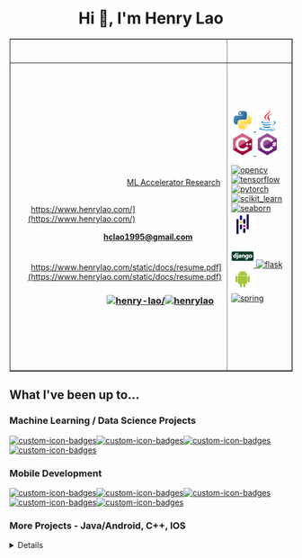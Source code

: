 <link href="https://maxcdn.bootstrapcdn.com/bootstrap/4.0.0-beta.2/css/bootstrap.min.css" rel="stylesheet"/>

<h1 align="center">Hi 👋, I'm Henry Lao</h1>
<table border="-1"; style="color:transparent">
 <tr>
    <td><b style="font-size:30px">Title</b></td>
    <td><b style="font-size:30px">Title 2</b></td>
 </tr>
 <tr>
    <td><h3 align="center">About Me</h3>
    <p>A senior at CSUEB studying Computer Science specializing in Machine Learning</p>

- 🔭 I’m currently working on [ML Accelerator Research](https://github.com/henrylao/mlacc/)

- 👨‍💻 All of my projects are available at [https://www.henrylao.com/](https://www.henrylao.com/)

- 📫 How to reach me **hclao1995@gmail.com**

- 📄 Know about my experiences [https://www.henrylao.com/static/docs/resume.pdf](https://www.henrylao.com/static/docs/resume.pdf)
  <!-- Column 1 -->
  <h3 align="left">Connect with me
  <!-- <p align="left"> -->
  <a href="https://linkedin.com/in/henry-lao/" target="blank"><img align="center" src="https://raw.githubusercontent.com/rahuldkjain/github-profile-readme-generator/master/src/images/icons/Social/linked-in-alt.svg" alt="henry-lao/" height="30" width="40" /></a><a href="https://kaggle.com/henrylao" target="blank"><img align="center" src="https://raw.githubusercontent.com/rahuldkjain/github-profile-readme-generator/master/src/images/icons/Social/kaggle.svg" alt="henrylao" height="30" width="40" /></a>
  <!-- </p> -->
  </h3>
      </div>
      <div class="col"></td>
    <td><!-- Column 2 -->
  <h3 align="left">Languages and Tools</h3>
  <p align="left">

<a href="https://www.python.org" target="_blank" rel="noreferrer"> <img src="https://raw.githubusercontent.com/devicons/devicon/master/icons/python/python-original.svg" alt="python" width="40" height="40"/> </a> <a href="https://www.java.com" target="_blank" rel="noreferrer"> <img src="https://raw.githubusercontent.com/devicons/devicon/master/icons/java/java-original.svg" alt="java" width="40" height="40"/> </a><a href="https://www.w3schools.com/cpp/" target="_blank" rel="noreferrer"> <img src="https://raw.githubusercontent.com/devicons/devicon/master/icons/cplusplus/cplusplus-original.svg" alt="cplusplus" width="40" height="40"/> </a> <a href="https://www.w3schools.com/cs/" target="_blank" rel="noreferrer"> <img src="https://raw.githubusercontent.com/devicons/devicon/master/icons/csharp/csharp-original.svg" alt="csharp" width="40" height="40"/> </a>

<a href="https://opencv.org/" target="_blank" rel="noreferrer"> <img src="https://www.vectorlogo.zone/logos/opencv/opencv-icon.svg" alt="opencv" width="40" height="40"/> <a href="https://www.tensorflow.org" target="_blank" rel="noreferrer"> <img src="https://www.vectorlogo.zone/logos/tensorflow/tensorflow-icon.svg" alt="tensorflow" width="40" height="40"/> </a> <a href="https://pytorch.org/" target="_blank" rel="noreferrer"> <img src="https://www.vectorlogo.zone/logos/pytorch/pytorch-icon.svg" alt="pytorch" width="40" height="40"/> </a> <a href="https://scikit-learn.org/" target="_blank" rel="noreferrer"> <img src="https://upload.wikimedia.org/wikipedia/commons/0/05/Scikit_learn_logo_small.svg" alt="scikit_learn" width="40" height="40"/> </a><a href="https://seaborn.pydata.org/" target="_blank" rel="noreferrer"> <img src="https://seaborn.pydata.org/_images/logo-mark-lightbg.svg" alt="seaborn" width="40" height="40"/> </a> </a> <a href="https://pandas.pydata.org/" target="_blank" rel="noreferrer"> <img src="https://raw.githubusercontent.com/devicons/devicon/2ae2a900d2f041da66e950e4d48052658d850630/icons/pandas/pandas-original.svg" alt="pandas" width="40" height="40"/> </a>

<a href="https://www.djangoproject.com/" target="_blank" rel="noreferrer"> <img src="https://raw.githubusercontent.com/devicons/devicon/master/icons/django/django-original.svg" alt="django" width="40" height="40"/> </a><a href="https://flask.palletsprojects.com/" target="_blank" rel="noreferrer"> <img src="https://www.vectorlogo.zone/logos/pocoo_flask/pocoo_flask-icon.svg" alt="flask" width="40" height="40"/> </a><a href="https://developer.android.com" target="_blank" rel="noreferrer"> <img src="https://raw.githubusercontent.com/devicons/devicon/master/icons/android/android-original-wordmark.svg" alt="android" width="40" height="40"/> </a> <a href="https://spring.io/" target="_blank" rel="noreferrer"> <img src="https://www.vectorlogo.zone/logos/springio/springio-icon.svg" alt="spring" width="40" height="40"/> </a>

### More Tools & Frameworks

<details>
<br>
<br><br>
<pre>

<a href="https://postman.com" target="_blank" rel="noreferrer"> <img src="https://www.vectorlogo.zone/logos/getpostman/getpostman-icon.svg" alt="postman" width="40" height="40"/> </a><a href="https://aws.amazon.com" target="_blank" rel="noreferrer"> <img src="https://raw.githubusercontent.com/devicons/devicon/master/icons/amazonwebservices/amazonwebservices-original-wordmark.svg" alt="aws" width="40" height="40"/> </a><a href="https://kubernetes.io" target="_blank" rel="noreferrer"> <img src="https://www.vectorlogo.zone/logos/kubernetes/kubernetes-icon.svg" alt="kubernetes" width="40" height="40"/> </a> <a href="https://www.docker.com/" target="_blank" rel="noreferrer"> <img src="https://raw.githubusercontent.com/devicons/devicon/master/icons/docker/docker-original-wordmark.svg" alt="docker" width="40" height="40"/> </a><a href="https://git-scm.com/" target="_blank" rel="noreferrer"> <img src="https://www.vectorlogo.zone/logos/git-scm/git-scm-icon.svg" alt="git" width="40" height="40"/> </a> <a href="https://heroku.com" target="_blank" rel="noreferrer"> <img src="https://www.vectorlogo.zone/logos/heroku/heroku-icon.svg" alt="heroku" width="40" height="40"/> </a><a href="https://www.linux.org/" target="_blank" rel="noreferrer"> <img src="https://raw.githubusercontent.com/devicons/devicon/master/icons/linux/linux-original.svg" alt="linux" width="40" height="40"/> </a>
<a href="https://www.selenium.dev" target="_blank" rel="noreferrer"> <img src="https://raw.githubusercontent.com/detain/svg-logos/780f25886640cef088af994181646db2f6b1a3f8/svg/selenium-logo.svg" alt="selenium" width="40" height="40"/> </a> <a href="https://www.mongodb.com/" target="_blank" rel="noreferrer"> <img src="https://raw.githubusercontent.com/devicons/devicon/master/icons/mongodb/mongodb-original-wordmark.svg" alt="mongodb" width="40" height="40"/> </a> <a href="https://www.mysql.com/" target="_blank" rel="noreferrer"> <img src="https://raw.githubusercontent.com/devicons/devicon/master/icons/mysql/mysql-original-wordmark.svg" alt="mysql" width="40" height="40"/> </a><a href="https://www.postgresql.org" target="_blank" rel="noreferrer"> <img src="https://raw.githubusercontent.com/devicons/devicon/master/icons/postgresql/postgresql-original-wordmark.svg" alt="postgresql" width="40" height="40"/> </a> <a href="https://www.sqlite.org/" target="_blank" rel="noreferrer"> <img src="https://www.vectorlogo.zone/logos/sqlite/sqlite-icon.svg" alt="sqlite" width="40" height="40"/> </a>
<a href="https://unity.com/" target="_blank" rel="noreferrer"> <img src="https://www.vectorlogo.zone/logos/unity3d/unity3d-icon.svg" alt="unity" width="40" height="40"/> </a> </p>
    </td>
 </tr>
</table>
<!-- <div class="container">
  <div class="row">
      <div class="col-lg-6 col-md-6 col-sm-12 col-xs-12">
          First Column
      </div>
      <div class="col-lg-6 col-md-6 col-sm-12 col-xs-12">
          Second Column
      </div>
  </div>
</div> -->

<!-- <div class="container">
  <div class="row">
    <div class="col">
    
        

  </div>
</div> -->

<!-- ## 📘 What I've been up to... -->

## What I've been up to...

### Machine Learning / Data Science Projects

<p align="left">
<a href="https://github.com/henrylao/mlacc"><img width="282" src="https://github-readme-stats.vercel.app/api/pin/?username=henrylao&repo=mlacc&theme=react&bg_color=1F222E&title_color=F85D7F&icon_color=F8D866&hide_border=true&show_icons=false" alt="custom-icon-badges"></a><a href="https://github.com/henrylao/mscgNetV2"><img width="282" src="https://github-readme-stats.vercel.app/api/pin/?username=henrylao&repo=mscgNetV2&theme=react&bg_color=1F222E&title_color=F85D7F&icon_color=F8D866&hide_border=true&show_icons=false" alt="custom-icon-badges"></a><a href="https://github.com/henrylao/kaggle-ames-housing"><img width="282" src="https://github-readme-stats.vercel.app/api/pin/?username=henrylao&repo=kaggle-ames-housing&theme=react&bg_color=1F222E&title_color=F85D7F&icon_color=F8D866&hide_border=true&show_icons=false" alt="custom-icon-badges"></a><a href="https://github.com/henrylao/kaggle-titanic"><img width="282" src="https://github-readme-stats.vercel.app/api/pin/?username=henrylao&repo=kaggle-titanic&theme=react&bg_color=1F222E&title_color=F85D7F&icon_color=F8D866&hide_border=true&show_icons=false" alt="custom-icon-badges"></a></p>
<!-- <a href="https://github.com/henrylao/commai-calib-challenge"><img width="282" src="https://github-readme-stats.vercel.app/api/pin/?username=henrylao&repo=commai-calib-challenge&theme=react&bg_color=1F222E&title_color=F85D7F&icon_color=F8D866&hide_border=true&show_icons=false" alt="custom-icon-badges"></a>  -->
<!-- <a href="https://github.com/henrylao/circnn"><img width="282" src="https://github-readme-stats.vercel.app/api/pin/?username=henrylao&repo=circnn&theme=react&bg_color=1F222E&title_color=F85D7F&icon_color=F8D866&hide_border=true&show_icons=false" alt="custom-icon-badges"></a>
 -->

### Mobile Development

<p align="left"><a href="https://github.com/henrylao/mobileCV4Agriculture"><img width="282" src="https://github-readme-stats.vercel.app/api/pin/?username=henrylao&repo=mobileCV4Agriculture&theme=react&bg_color=1F222E&title_color=F85D7F&icon_color=F8D866&hide_border=true&show_icons=false" alt="custom-icon-badges"></a><a href="https://github.com/henrylao/Flickster"><img width="282" src="https://github-readme-stats.vercel.app/api/pin/?username=henrylao&repo=Flickster&theme=react&bg_color=1F222E&title_color=F85D7F&icon_color=F8D866&hide_border=true&show_icons=false" alt="custom-icon-badges"></a><a href="https://github.com/henrylao/Tw1tt3r"><img width="282" src="https://github-readme-stats.vercel.app/api/pin/?username=henrylao&repo=Tw1tt3r&theme=react&bg_color=1F222E&title_color=F85D7F&icon_color=F8D866&hide_border=true&show_icons=false" alt="custom-icon-badges"></a><a href="https://github.com/henrylao/Tw1tt3r-IOS"><img width="282" src="https://github-readme-stats.vercel.app/api/pin/?username=henrylao&repo=Tw1tt3r-IOS&theme=react&bg_color=1F222E&title_color=F85D7F&icon_color=F8D866&hide_border=true&show_icons=false" alt="custom-icon-badges"></a><a href="https://github.com/henrylao/Flickster-IOS"><img width="282" src="https://github-readme-stats.vercel.app/api/pin/?username=henrylao&repo=Flickster-IOS&theme=react&bg_color=1F222E&title_color=F85D7F&icon_color=F8D866&hide_border=true&show_icons=false" alt="custom-icon-badges"></a></p>
<!-- <h3>More Projects</h3> -->

### More Projects - Java/Android, C++, IOS
<!-- <h3><summary></summary></h3> -->
<details>
<!-- <br> -->
<!-- <br> -->
<br>
<pre>
<!-- <h3>iOS Projects</h3>
<p align="left"><a href="https://github.com/henrylao/Tw1tt3r-IOS"><img width="282" src="https://github-readme-stats.vercel.app/api/pin/?username=henrylao&repo=Tw1tt3r-IOS&theme=react&bg_color=1F222E&title_color=F85D7F&icon_color=F8D866&hide_border=true&show_icons=false" alt="custom-icon-badges"></a>   <a href="https://github.com/henrylao/Flickster-IOS"><img width="282" src="https://github-readme-stats.vercel.app/api/pin/?username=henrylao&repo=Flickster-IOS&theme=react&bg_color=1F222E&title_color=F85D7F&icon_color=F8D866&hide_border=true&show_icons=false" alt="custom-icon-badges"></a>   
</p> -->
<!-- ### Java Projects -->
<h3>Java Projects</h3><p align="left"><a href="https://github.com/henrylao/kbb-clone"><img width="282" src="https://github-readme-stats.vercel.app/api/pin/?username=henrylao&repo=kbb-clone&theme=react&bg_color=1F222E&title_color=F85D7F&icon_color=F8D866&hide_border=true&show_icons=false" alt="custom-icon-badges"></a> <a href="https://github.com/henrylao/travel-web-app"><img width="282" src="https://github-readme-stats.vercel.app/api/pin/?username=henrylao&repo=travel-web-app&theme=react&bg_color=1F222E&title_color=F85D7F&icon_color=F8D866&hide_border=true&show_icons=false" alt="custom-icon-badges"></a></p><a href="https://github.com/henrylao/user-api-service"><img width="282" src="https://github-readme-stats.vercel.app/api/pin/?username=henrylao&repo=user-api-service&theme=react&bg_color=1F222E&title_color=F85D7F&icon_color=F8D866&hide_border=true&show_icons=false" alt="custom-icon-badges"></a>
</p>
<!-- ### C++ Projects -->
<h3>C++ Projects</h3><p align="left"><a href="https://github.com/henrylao/myMDB"><img width="282" src="https://github-readme-stats.vercel.app/api/pin/?username=henrylao&repo=myMDB&theme=react&bg_color=1F222E&title_color=F85D7F&icon_color=F8D866&hide_border=true&show_icons=false" alt="custom-icon-badges"></a></p>
</pre>
</details>
